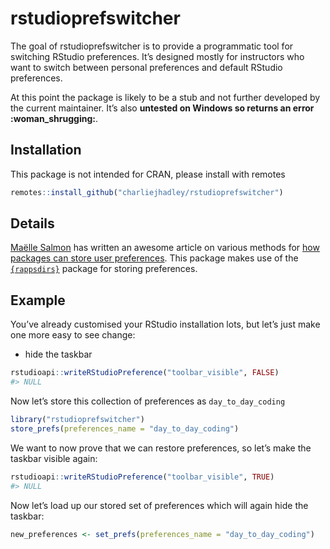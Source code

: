 
<!-- README.md is generated from README.Rmd. Please edit that file -->

# rstudioprefswitcher

<!-- badges: start -->
<!-- badges: end -->

The goal of rstudioprefswitcher is to provide a programmatic tool for
switching RStudio preferences. It’s designed mostly for instructors who
want to switch between personal preferences and default RStudio
preferences.

At this point the package is likely to be a stub and not further
developed by the current maintainer. It’s also **untested on Windows so
returns an error :woman\_shrugging:**.

## Installation

This package is not intended for CRAN, please install with remotes

``` r
remotes::install_github("charliejhadley/rstudioprefswitcher")
```

## Details

[Maëlle Salmon](https://twitter.com/ma_salmon) has written an awesome
article on various methods for [how packages can store user
preferences](https://blog.r-hub.io/2020/03/12/user-preferences/#using-a-config-file).
This package makes use of the
[`{rappsdirs}`](https://rappdirs.r-lib.org/) package for storing
preferences.

## Example

You’ve already customised your RStudio installation lots, but let’s just
make one more easy to see change:

-   hide the taskbar

``` r
rstudioapi::writeRStudioPreference("toolbar_visible", FALSE)
#> NULL
```

Now let’s store this collection of preferences as `day_to_day_coding`

``` r
library("rstudioprefswitcher")
store_prefs(preferences_name = "day_to_day_coding")
```

We want to now prove that we can restore preferences, so let’s make the
taskbar visible again:

``` r
rstudioapi::writeRStudioPreference("toolbar_visible", TRUE)
#> NULL
```

Now let’s load up our stored set of preferences which will again hide
the taskbar:

``` r
new_preferences <- set_prefs(preferences_name = "day_to_day_coding")
```

